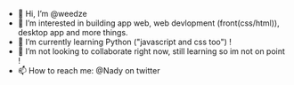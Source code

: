 - 👋 Hi, I’m @weedze
- 👀 I’m interested in building app web, web devlopment (front(css/html)), desktop app and more things.
- 🌱 I’m currently learning Python ("javascript and css too")  !
- 💞️ I’m not looking to collaborate right now, still learning so im not on point !
- 📫 How to reach me: @Nady on twitter

<!---
NadyJS/NadyJS is a ✨ special ✨ repository because its `README.md` (this file) appears on your GitHub profile.
You can click the Preview link to take a look at your changes.
--->
